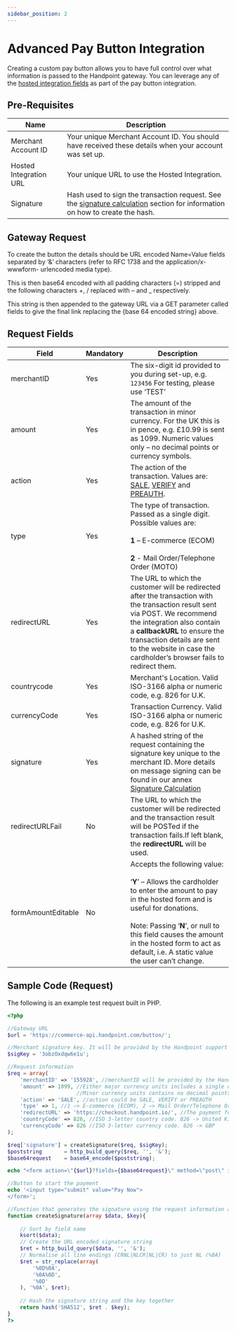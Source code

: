 ```yaml
---
sidebar_position: 2
---
```


# Advanced Pay Button Integration

Creating a custom pay button allows you to have full control over what information is passed to the Handpoint gateway. You can leverage any of the [hosted integration fields](/docs/transactiontypes#transactionRequest) as part of the pay button integration.


## Pre-Requisites

| Name      | Description |
| ----------- | ----------- |
| Merchant Account ID | Your unique Merchant Account ID. You should have received these details when your account was set up. |
| Hosted Integration URL | Your unique URL to use the Hosted Integration. |
| Signature |Hash used to sign the transaction request. See the [signature calculation](/docs/samplecode#signatureCalculation) section for information on how to create the hash.|

## Gateway Request

To create the button the details should be URL encoded Name=Value fields separated by ‘&’ characters (refer to RFC 1738 and the application/x-wwwform- urlencoded media type).

This is then base64 encoded with all padding characters (=) stripped and the following characters +, / replaced with – and _ respectively.

This string is then appended to the gateway URL via a GET parameter called fields to give the final link replacing the {base 64 encoded string} above.


## Request Fields

| Field      | Mandatory | Description |
| ----------- | ----------- | ----------- |
| merchantID | <span class="badge badge--primary">Yes</span> | The six-digit id provided to you during set-up, e.g. `123456` For testing, please use ‘TEST’ |
| amount | <span class="badge badge--primary">Yes</span> | The amount of the transaction in minor currency. For the UK this is in pence, e.g. £10.99 is sent as 1099. Numeric values only – no decimal points or currency symbols. |
| action| <span class="badge badge--primary">Yes</span> | The action of the transaction. Values are: [SALE](/docs/transactiontypes#sale), [VERIFY](/docs/transactiontypes#verify) and [PREAUTH](/docs/transactiontypes#preauth).|
| type | <span class="badge badge--primary">Yes</span> | The type of transaction. Passed as a single digit. Possible values are: <br></br> **1** – E-commerce (ECOM)<br></br> **2** - Mail Order/Telephone Order (MOTO)|
| redirectURL  | <span class="badge badge--primary">Yes</span> | The URL to which the customer will be redirected after the transaction with the transaction result sent via POST. We recommend the integration also contain a **callbackURL** to ensure the transaction details are sent to the website in case the cardholder’s browser fails to redirect them. |
| countrycode | <span class="badge badge--primary">Yes</span> | Merchant's Location. Valid ISO-3166 alpha or numeric code, e.g. 826 for U.K. |
| currencyCode | <span class="badge badge--primary">Yes</span> | Transaction Currency. Valid ISO-3166 alpha or numeric code, e.g. 826 for U.K. |
| signature| <span class="badge badge--primary">Yes</span> |A hashed string of the request containing the signature key unique to the merchant ID. More details on message signing can be found in our annex [Signature Calculation](/docs/samplecode#signatureCalculation)|
| redirectURLFail | No | The URL to which the customer will be redirected and the transaction result will be POSTed if the transaction fails.If left blank, the **redirectURL** will be used. |
| formAmountEditable | No |  Accepts the following value: <br></br> ‘**Y**’ – Allows the cardholder to enter the amount to pay in the hosted form and is useful for donations. <br></br> Note: Passing ‘**N**’, or null to this field causes the amount in the hosted form to act as default, i.e. A static value the user can’t change. |


## Sample Code (Request)

The following is an example test request built in PHP.

```php
<?php

//Gateway URL
$url = 'https://commerce-api.handpoint.com/button/';

//Merchant signature key. It will be provided by the Handpoint support team
$sigKey = '3obzOxdqw6e1u';

//Request information
$req = array(
    'merchantID' => '155928', //merchantID will be provided by the Handpoint support team
    'amount' => 1099, //Either major currency units includes a single decimal point such as ’10.99'. 
                      //Minor currency units contains no decimal points such as ‘1099
    'action' => 'SALE', //action could be SALE, VERIFY or PREAUTH 
    'type' => 1, //1 –> E-commerce (ECOM), 2 –> Mail Order/Telephone Order (MOTO)
    'redirectURL' => 'https://checkout.handpoint.io/', //The payment form will redirect the Customer’s browser to this URL after the transaction has been completed.
    'countryCode' => 826, //ISO 3-letter country code. 826 -> United Kingdom
    'currencyCode' => 826 //ISO 3-letter currency code. 826 -> GBP
);

$req['signature'] = createSignature($req, $sigKey);
$poststring       = http_build_query($req, '', '&');
$base64request    = base64_encode($poststring);

echo "<form action=\"{$url}?fields={$base64request}\" method=\"post\" id=\"custom\">";

//Button to start the payment
echo '<input type="submit" value="Pay Now">
</form>';

//Function that generates the signature using the request information and the merchant signature key
function createSignature(array $data, $key){
    
    // Sort by field name
    ksort($data);
    // Create the URL encoded signature string
    $ret = http_build_query($data, '', '&');
    // Normalise all line endings (CRNL|NLCR|NL|CR) to just NL (%0A) 
    $ret = str_replace(array(
        '%0D%0A',
        '%0A%0D',
        '%0D'
    ), '%0A', $ret);
    
    // Hash the signature string and the key together
    return hash('SHA512', $ret . $key);
}
?>
```